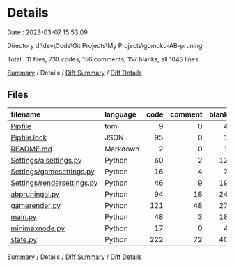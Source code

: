 # Details

Date : 2023-03-07 15:53:09

Directory d:\\dev\\Code\\Git Projects\\My Projects\\gomoku-AB-pruning

Total : 11 files,  730 codes, 156 comments, 157 blanks, all 1043 lines

[Summary](results.md) / Details / [Diff Summary](diff.md) / [Diff Details](diff-details.md)

## Files
| filename | language | code | comment | blank | total |
| :--- | :--- | ---: | ---: | ---: | ---: |
| [Pipfile](/Pipfile) | toml | 9 | 0 | 4 | 13 |
| [Pipfile.lock](/Pipfile.lock) | JSON | 95 | 0 | 1 | 96 |
| [README.md](/README.md) | Markdown | 2 | 0 | 1 | 3 |
| [Settings/aisettings.py](/Settings/aisettings.py) | Python | 60 | 2 | 12 | 74 |
| [Settings/gamesettings.py](/Settings/gamesettings.py) | Python | 16 | 4 | 7 | 27 |
| [Settings/rendersettings.py](/Settings/rendersettings.py) | Python | 46 | 9 | 19 | 74 |
| [abpruningai.py](/abpruningai.py) | Python | 94 | 18 | 24 | 136 |
| [gamerender.py](/gamerender.py) | Python | 121 | 48 | 27 | 196 |
| [main.py](/main.py) | Python | 48 | 3 | 18 | 69 |
| [minimaxnode.py](/minimaxnode.py) | Python | 17 | 0 | 4 | 21 |
| [state.py](/state.py) | Python | 222 | 72 | 40 | 334 |

[Summary](results.md) / Details / [Diff Summary](diff.md) / [Diff Details](diff-details.md)